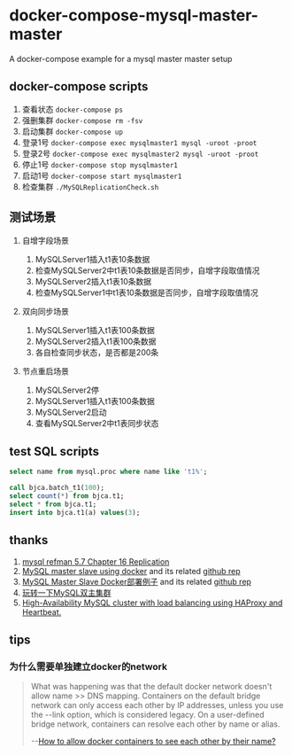 # docker-compose-mysql-master-master

A docker-compose example for a mysql master master setup

## docker-compose scripts

1. 查看状态 `docker-compose ps`
1. 强删集群 `docker-compose rm -fsv`
1. 启动集群 `docker-compose up`
1. 登录1号 `docker-compose exec mysqlmaster1 mysql -uroot -proot`
1. 登录2号 `docker-compose exec mysqlmaster2 mysql -uroot -proot`
1. 停止1号 `docker-compose stop mysqlmaster1`
1. 启动1号 `docker-compose start mysqlmaster1`
1. 检查集群 `./MySQLReplicationCheck.sh`

## 测试场景

1. 自增字段场景

    1. MySQLServer1插入t1表10条数据
    1. 检查MySQLServer2中t1表10条数据是否同步，自增字段取值情况
    1. MySQLServer2插入t1表10条数据
    1. 检查MySQLServer1中t1表10条数据是否同步，自增字段取值情况

1. 双向同步场景

    1. MySQLServer1插入t1表100条数据
    1. MySQLServer2插入t1表100条数据
    1. 各自检查同步状态，是否都是200条

1. 节点重启场景

    1. MySQLServer2停
    1. MySQLServer1插入t1表100条数据
    1. MySQLServer2启动
    1. 查看MySQLServer2中t1表同步状态

## test SQL scripts

```sql
select name from mysql.proc where name like 't1%';

call bjca.batch_t1(100);
select count(*) from bjca.t1;
select * from bjca.t1;
insert into bjca.t1(a) values(3);
```

## thanks

1. [mysql refman 5.7 Chapter 16 Replication](https://dev.mysql.com/doc/refman/5.7/en/replication.html)
1. [MySQL master slave using docker](https://tarunlalwani.com/post/mysql-master-slave-using-docker/) and its related [github rep](https://github.com/tarunlalwani/docker-compose-mysql-master-slave)
1. [MySQL Master Slave Docker部署例子](https://chanjarster.github.io/post/mysql-master-slave-docker-example/) and its related [github rep](https://github.com/chanjarster/mysql-master-slave-docker-example)
1. [玩转一下MySQL双主集群](https://github.com/bingoohuang/blog/issues/118)
1. [High-Availability MySQL cluster with load balancing using HAProxy and Heartbeat.](https://github.com/bingoohuang/docker-compose-mysql-master-master)

## tips

### 为什么需要单独建立docker的network

> What was happening was that the default docker network doesn't allow name >> DNS mapping.
> Containers on the default bridge network can only access each other by IP addresses, unless you use the --link option, which is considered legacy. On a user-defined bridge network, containers can resolve each other by name or alias.
>
> --[How to allow docker containers to see each other by their name?](https://serverfault.com/a/913075)
